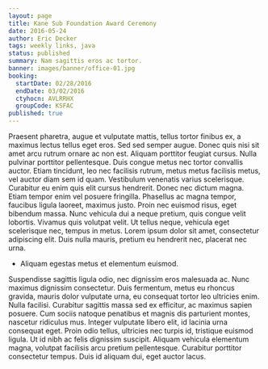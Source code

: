 ```yaml
---
layout: page
title: Kane Sub Foundation Award Ceremony
date: 2016-05-24
author: Eric Decker
tags: weekly links, java
status: published
summary: Nam sagittis eros ac tortor.
banner: images/banner/office-01.jpg
booking:
  startDate: 02/28/2016
  endDate: 03/02/2016
  ctyhocn: AVLRRHX
  groupCode: KSFAC
published: true
---
```

Praesent pharetra, augue et vulputate mattis, tellus tortor finibus ex, a maximus lectus tellus eget eros. Sed sed semper augue. Donec quis nisi sit amet arcu rutrum ornare ac non est. Aliquam porttitor feugiat cursus. Nulla pulvinar porttitor pellentesque. Duis congue metus nec tortor convallis auctor. Etiam tincidunt, leo nec facilisis rutrum, metus metus facilisis metus, vel auctor diam sem id quam. Vestibulum venenatis varius scelerisque.
Curabitur eu enim quis elit cursus hendrerit. Donec nec dictum magna. Etiam tempor enim vel posuere fringilla. Phasellus ac magna tempor, faucibus ligula laoreet, maximus justo. Proin nec euismod risus, eget bibendum massa. Nunc vehicula dui a neque pretium, quis congue velit lobortis. Vivamus quis volutpat velit. Ut tellus neque, vehicula eget scelerisque nec, tempus in metus. Lorem ipsum dolor sit amet, consectetur adipiscing elit. Duis nulla mauris, pretium eu hendrerit nec, placerat nec urna.

* Aliquam egestas metus et elementum euismod.

Suspendisse sagittis ligula odio, nec dignissim eros malesuada ac. Nunc maximus dignissim consectetur. Duis fermentum, metus eu rhoncus gravida, mauris dolor vulputate urna, eu consequat tortor leo ultricies enim. Nulla facilisi. Curabitur sagittis massa sed ex efficitur, ac maximus sapien posuere. Cum sociis natoque penatibus et magnis dis parturient montes, nascetur ridiculus mus. Integer vulputate libero elit, id lacinia urna consequat eget. Proin odio tellus, ultricies nec turpis id, tristique euismod ligula. Ut id nibh ac felis dignissim suscipit. Aliquam vehicula elementum magna, volutpat facilisis arcu pretium pellentesque. Curabitur porttitor consectetur tempus. Duis id aliquam dui, eget auctor lacus.
